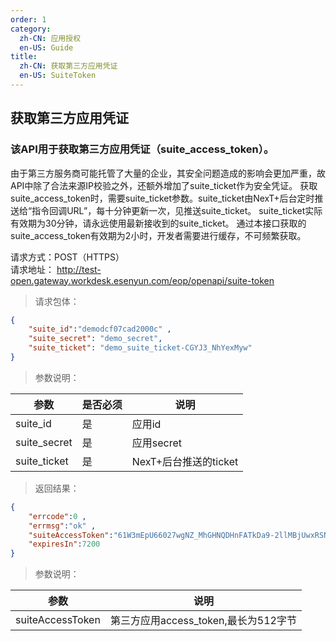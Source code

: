 ```yaml
---
order: 1
category:
  zh-CN: 应用授权
  en-US: Guide
title: 
  zh-CN: 获取第三方应用凭证
  en-US: SuiteToken
---
```


## 获取第三方应用凭证

### 该API用于获取第三方应用凭证（suite_access_token）。

由于第三方服务商可能托管了大量的企业，其安全问题造成的影响会更加严重，故API中除了合法来源IP校验之外，还额外增加了suite_ticket作为安全凭证。
获取suite_access_token时，需要suite_ticket参数。suite_ticket由NexT+后台定时推送给“指令回调URL”，每十分钟更新一次，见推送suite_ticket。
suite_ticket实际有效期为30分钟，请永远使用最新接收到的suite_ticket。
通过本接口获取的suite_access_token有效期为2小时，开发者需要进行缓存，不可频繁获取。

请求方式：POST（HTTPS）  
请求地址： http://test-open.gateway.workdesk.esenyun.com/eop/openapi/suite-token
>
> 请求包体：
```json
{
    "suite_id":"demodcf07cad2000c" ,
    "suite_secret": "demo_secret", 
    "suite_ticket": "demo_suite_ticket-CGYJ3_NhYexMyw" 
}
```
>
> 参数说明：

| 参数 | 是否必须 | 说明 |
| --------    | -------------------------------------------- | -------- |
|suite_id     | 是 | 应用id|
|suite_secret | 是 | 应用secret|
|suite_ticket | 是 | NexT+后台推送的ticket|

> 返回结果：
```json
{
    "errcode":0 ,
    "errmsg":"ok" ,
    "suiteAccessToken":"61W3mEpU66027wgNZ_MhGHNQDHnFATkDa9-2llMBjUwxRSNPbVsMmyD-yq8wZETSoE5NQgecigDrSHkPtIYA",
    "expiresIn":7200
}
```
> 参数说明：

| 参数 | 说明 |
| -------- | -------------------------------------------- |
|suiteAccessToken | 第三方应用access_token,最长为512字节 |
